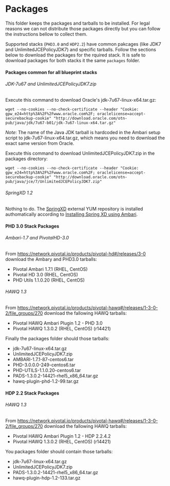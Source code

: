 # Packages
This folder keeps the packages and tarballs to be installed. For legal reasons we can not distribute those packages directly but you can follow the instructions bellow to collect them. 

Supported stacks (`PHD3.0` and `HDP2.2`) have common pakcages (like JDK7 and UnlimitedJCEPolicyJDK7) and specific tarballs. Follow the sections below to download the packages for the rquired stack. It is safe to download packages for both stacks it the same `packages` folder. 

#### Packages common for all blueprint stacks

###### JDK-7u67 and UnlimitedJCEPolicyJDK7.zip
Execute this command to download Oracle's jdk-7u67-linux-x64.tar.gz:
```
wget --no-cookies --no-check-certificate --header "Cookie: gpw_e24=http%3A%2F%2Fwww.oracle.com%2F; oraclelicense=accept-securebackup-cookie" "http://download.oracle.com/otn-pub/java/jdk/7u67-b01/jdk-7u67-linux-x64.tar.gz"
```
*Note*: The name of the Java JDK tarball is hardcoded in the Ambari setup script to jdk-7u67-linux-x64.tar.gz, which means you need to download the exact same version from Oracle.

Execute this command to download  UnlimitedJCEPolicyJDK7.zip in the packages directory:
```
wget --no-cookies --no-check-certificate --header "Cookie: gpw_e24=http%3A%2F%2Fwww.oracle.com%2F; oraclelicense=accept-securebackup-cookie" "http://download.oracle.com/otn-pub/java/jce/7/UnlimitedJCEPolicyJDK7.zip"
```
###### SpringXD 1.2
Nothing to do. The [SpringXD](http://projects.spring.io/spring-xd/) external YUM repository is installed authomatically according to [Installing Spring XD using Ambari](https://github.com/spring-projects/spring-xd-ambari/blob/master/src/docs/asciidoc/InstallingXDwithAmbari.asciidoc).

#### PHD 3.0 Stack Packages

###### Ambari-1.7 and PivotalHD-3.0
From https://network.pivotal.io/products/pivotal-hd#/releases/3-0 download the Ambary and PHD3.0 tarballs:
* Pivotal Ambari 1.7.1 (RHEL, CentOS)
* Pivotal HD 3.0 (RHEL, CentOS)
* PHD Utils 1.1.0.20 (RHEL, CentOS)

###### HAWQ 1.3
From https://network.pivotal.io/products/pivotal-hawq#/releases/1-3-0-2/file_groups/270 download the fallowing HAWQ tarballs:
* Pivotal HAWQ Ambari Plugin 1.2 - PHD 3.0
* Pivotal HAWQ 1.3.0.2 (RHEL, CentOS) (r14421)

Finally the packages folder should those tarballs:
* jdk-7u67-linux-x64.tar.gz
* UnlimitedJCEPolicyJDK7.zip
* AMBARI-1.7.1-87-centos6.tar
* PHD-3.0.0.0-249-centos6.tar
* PHD-UTILS-1.1.0.20-centos6.tar
* PADS-1.3.0.2-14421-rhel5_x86_64.tar.gz
* hawq-plugin-phd-1.2-99.tar.gz

#### HDP 2.2 Stack Packages
###### HAWQ 1.3
From https://network.pivotal.io/products/pivotal-hawq#/releases/1-3-0-2/file_groups/270 download the fallowing HAWQ tarballs:
* Pivotal HAWQ Ambari Plugin 1.2 - HDP 2.2.4.2
* Pivotal HAWQ 1.3.0.2 (RHEL, CentOS) (r14421)
 
You packages folder should contain those tarballs:
* jdk-7u67-linux-x64.tar.gz
* UnlimitedJCEPolicyJDK7.zip
* PADS-1.3.0.2-14421-rhel5_x86_64.tar.gz
* hawq-plugin-hdp-1.2-133.tar.gz

